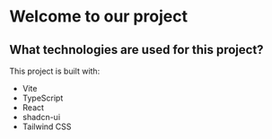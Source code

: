 # Welcome to our project





## What technologies are used for this project?

This project is built with:

- Vite
- TypeScript
- React
- shadcn-ui
- Tailwind CSS

